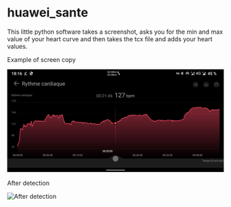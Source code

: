 # huawei_sante

This little python software takes a screenshot, asks you for the min and max value of your heart curve and then takes the tcx file and adds your heart values.

Example of screen copy

![Huawei heathl screen copy](image.png)

After detection

![After detection](redult.png)